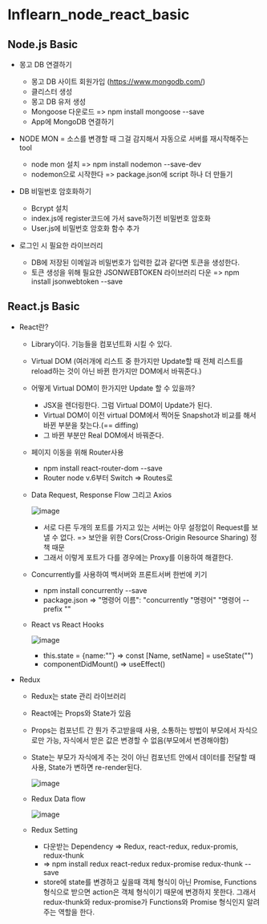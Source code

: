 # Inflearn_node_react_basic
## Node.js Basic
- 몽고 DB 연결하기
  - 몽고 DB 사이트 회원가입 (https://www.mongodb.com/)
  - 클리스터 생성
  - 몽고 DB 유저 생성
  - Mongoose 다운로드 => npm install mongoose --save
  - App에 MongoDB 연결하기

- NODE MON = 소스를 변경할 때 그걸 감지해서 자동으로 서버를 재시작해주는 tool
  - node mon 설치 => npm install nodemon --save-dev
  - nodemon으로 시작한다 => package.json에 script 하나 더 만들기

- DB 비밀번호 암호화하기
  - Bcrypt 설치
  - index.js에 register코드에 가서 save하기전 비밀번호 암호화
  - User.js에 비밀번호 암호화 함수 추가

- 로그인 시 필요한 라이브러리
  - DB에 저장된 이메일과 비밀번호가 입력한 값과 같다면 토큰을 생성한다.
  - 토큰 생성을 위해 필요한 JSONWEBTOKEN 라이브러리 다운 => npm install jsonwebtoken --save 

## React.js Basic
- React란?
  - Library이다. 기능들을 컴포넌트화 시킬 수 있다.
  - Virtual DOM (여러개에 리스트 중 한가지만 Update할 때 전체 리스트를 reload하는 것이 아닌 바뀐 한가지만 DOM에서 바꿔준다.)
  - 어떻게 Virtual DOM이 한가지만 Update 할 수 있을까?
    - JSX을 렌더링한다. 그럼 Virtual DOM이 Update가 된다.
    - Virtual DOM이 이전 virtual DOM에서 찍어둔 Snapshot과 비교를 해서 바뀐 부분을 찾는다.(== diffing)
    - 그 바뀐 부분만 Real DOM에서 바꿔준다.
  - 페이지 이동을 위해 Router사용
    - npm install react-router-dom --save
    - Router node v.6부터 Switch => Routes로 
  - Data Request, Response Flow 그리고 Axios
  
    ![image](https://user-images.githubusercontent.com/65644486/149608586-855ee39b-5ae8-43a5-9866-ab33b11ddda4.png)
    
    - 서로 다른 두개의 포트를 가지고 있는 서버는 아무 설정없이 Request를 보낼 수 없다. => 보안을 위한 Cors(Cross-Origin Resource Sharing) 정책 때문
    - 그래서 이렇게 포트가 다를 경우에는 Proxy를 이용하여 해결한다. 
  
  - Concurrently를 사용하여 백서버와 프론트서버 한번에 키기
    - npm install concurrently --save
    - package.json => "명령어 이름": "concurrently \"명령어\" \"명령어 --prefix \""
  
  - React vs React Hooks
  
    ![image](https://user-images.githubusercontent.com/65644486/149721392-f2896a96-41b4-4064-b84d-9bea3b7ab977.png)
    
    - this.state = {name:""} => const [Name, setName] = useState("")
    - componentDidMount() => useEffect()
    
    


- Redux
  - Redux는 state 관리 라이브러리
  - React에는 Props와 State가 있음
  - Props는 컴포넌트 간 뭔가 주고받을때 사용, 소통하는 방법이 부모에서 자식으로만 가능, 자식에서 받은 값은 변경할 수 없음(부모에서 변경해야함)
  - State는 부모가 자식에게 주는 것이 아닌 컴포넌트 안에서 데이터를 전달할 때 사용, State가 변하면 re-render된다.

    ![image](https://user-images.githubusercontent.com/65644486/149655471-b65e13f5-e2b1-4cc3-83ad-6e249c5d3c06.png)
    
  - Redux Data flow
  
    ![image](https://user-images.githubusercontent.com/65644486/149655624-d6668fae-efb9-49b1-b403-e57c70e34502.png)
    
  - Redux Setting
    - 다운받는 Dependency => Redux, react-redux, redux-promis, redux-thunk
    - => npm install redux react-redux redux-promise redux-thunk --save
    - store에 state를 변경하고 싶을때 객체 형식이 아닌 Promise, Functions 형식으로 받으면 action은 객체 형식이기 때문에 변경하지 못한다. 그래서 redux-thunk와 redux-promise가 Functions와 Promise 형식인지 알려주는 역할을 한다.


  
